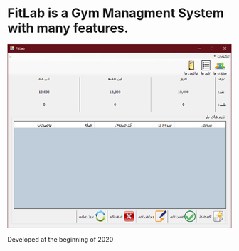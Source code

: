 # FitLab is a Gym Managment System with many features.  

![Main Form](/doc/photos/MainForm.png)  

Developed at the beginning of 2020
